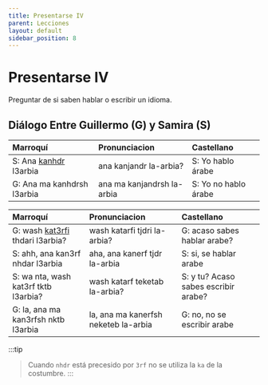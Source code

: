 ```yaml
---
title: Presentarse IV
parent: Lecciones
layout: default
sidebar_position: 8
---
```


# Presentarse IV

Preguntar de si saben hablar o escribir un idioma.

## Diálogo Entre Guillermo (G) y Samira (S)

| Marroquí                                  | Pronunciacion              | Castellano           |
|:------------------------------------------|:---------------------------|:---------------------|
| S: Ana [kanhdr](../verbos/hablar) l3arbia | ana kanjandr la-arbia?     | S: Yo hablo árabe    |
| G: Ana ma kanhdrsh l3arbia                | ana ma kanjandrsh la-arbia | S: Yo no hablo árabe |


| Marroquí                                           | Pronunciacion                        | Castellano                           |
|:---------------------------------------------------|:-------------------------------------|:-------------------------------------|
| G: wash [kat3rfi](../verbos/saber) thdari l3arbia? | wash katarfi tjdri la-arbia?         | G: acaso sabes hablar arabe?         |
| S: ahh, ana kan3rf nhdar l3arbia                   | aha, ana kanerf tjdr la-arbia        | S: si, se hablar arabe               |
| S: wa nta, wash kat3rf tktb l3arbia?               | wash katarf teketab la-arbia?        | S: y tu? Acaso sabes escribir arabe? |
| G: la, ana ma kan3rfsh nktb l3arbia                | la, ana ma kanerfsh neketeb la-arbia | G: no, no se escribir arabe          |

:::tip
> Cuando `nhdr` está precesido por `3rf` no se utiliza la `ka` de la costumbre.
:::